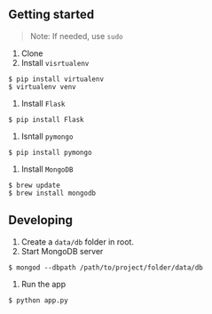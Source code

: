 
## Getting started
> Note: If needed, use `sudo`

1. Clone
1. Install `visrtualenv`
```
$ pip install virtualenv
$ virtualenv venv
```
1. Install `Flask`
```
$ pip install Flask
```
1. Isntall `pymongo`
```
$ pip install pymongo
```
1. Install `MongoDB`
```
$ brew update
$ brew install mongodb
```
<!-- 1. Install `requests`
```
$ pip install requests
``` -->

## Developing
1. Create a `data/db` folder in root.
1. Start MongoDB server
```
$ mongod --dbpath /path/to/project/folder/data/db
```
1. Run the app
```
$ python app.py
```